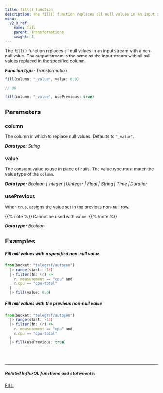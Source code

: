 ```yaml
---
title: fill() function
description: The fill() function replaces all null values in an input stream and replace them with a non-null value.
menu:
  v2_0_ref:
    name: fill
    parent: Transformations
    weight: 1
---
```


The `fill()` function replaces all null values in an input stream with a non-null value.
The output stream is the same as the input stream with all null values replaced in the specified column.

_**Function type:** Transformation_  

```js
fill(column: "_value", value: 0.0)

// OR

fill(column: "_value", usePrevious: true)
```

## Parameters

### column
The column in which to replace null values. Defaults to `"_value"`.

_**Data type:** String_

### value
The constant value to use in place of nulls.
The value type must match the value type of the `column`.

_**Data type:** Boolean | Integer | UInteger | Float | String | Time | Duration_

### usePrevious
When `true`, assigns the value set in the previous non-null row.

{{% note %}}
Cannot be used with `value`.
{{% /note %}}

_**Data type:** Boolean_


## Examples

##### Fill null values with a specified non-null value
```js
from(bucket: "telegraf/autogen")
  |> range(start: -1h)
  |> filter(fn: (r) =>
    r._measurement == "cpu" and
    r.cpu == "cpu-total"
  )
  |> fill(value: 0.0)
```

##### Fill null values with the previous non-null value
```js
from(bucket: "telegraf/autogen")
  |> range(start: -1h)
  |> filter(fn: (r) =>
    r._measurement == "cpu" and
    r.cpu == "cpu-total"
  )
  |> fill(usePrevious: true)
```

<hr style="margin-top:4rem"/>

##### Related InfluxQL functions and statements:
[FILL](https://docs.influxdata.com/influxdb/latest/query_language/data_exploration/#group-by-time-intervals-and-fill)
